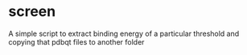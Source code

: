 # screen

A simple script to extract binding energy of a particular threshold and copying that pdbqt files to another folder
